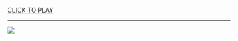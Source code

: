 
<a href="https://premium76.site?title=henry_the_stickman_games_unblocked&ref=13M">CLICK TO PLAY</a></h3>
<hr>

<a href="https://premium76.site?title=henry_the_stickman_games_unblocked&ref=13M"><img src="https://clearcache.store/games.png"></a>


